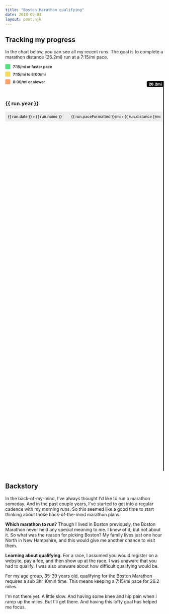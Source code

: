```yaml
---
title: "Boston Marathon qualifying"
date: 2018-09-03
layout: post.njk
---
```


## Tracking my progress

In the chart below, you can see all my recent runs. The goal is to complete a marathon distance (26.2mi) run at a 7:15/mi pace.

<div class="center">
  
  <div class="legend">
    <div class="color-info">
        <div class="swatch" style="background-color: #58DF82"></div>7:15/mi or faster pace
    </div>
    <div class="color-info">
      <div class="swatch" style="background-color: #F6DC58"></div>7:15/mi to 8:00/mi
    </div>
    <div class="color-info">
      <div class="swatch" style="background-color: #FCA469"></div>8:00/mi or slower
    </div>
  </div>

  <div id="runs" class="runs">
    <div class="distance-goal">26.2mi</div>
    <div v-for="(run, index) in runs">
      <h3 v-if="index > 0 && run.year !== runs[index - 1].year">
        {{ run.year }}
      </h3>
      <transition
        appear
        appear-class="slide-start"
        appear-to-class="slide-end"
      >
        <div class="run" :style="getTransition(index)">
          <div class="run-name">
            <a :href="`//strava.com/activities/${run.id}`">{{ run.date }} • {{ run.name }}</a>
          </div>
          <div class="run-metrics">
            {{ run.paceFormatted }}/mi • {{ run.distance }}mi
          </div>
          <div class="distance-bar" :style="`
            width: ${run.distancePercent}%;
            background-color: ${getPaceColor(run.pace)};
          `">
          </div>
        </div>
      </transition>
    </div>
  </div>

</div>


## Backstory

In the back-of-my-mind, I've always thought I'd like to run a marathon someday. And in the past couple years, I've started to get into a regular cadence with my morning runs. So this seemed like a good time to start thinking about those back-of-the-mind marathon plans.

**Which marathon to run?** Though I lived in Boston previously, the Boston Marathon never held any special meaning to me. I knew of it, but not about it. So what was the reason for picking Boston? My family lives just one hour North in New Hampshire, and this would give me another chance to visit them.

**Learning about qualifying.** For a race, I assumed you would register on a website, pay a fee, and then show up at the race. I was unaware that you had to qualify. I was also unaware about how difficult qualifying would be.

For my age group, 35-39 years old, qualifying for the Boston Marathon requires a sub 3hr 10min time. This means
keeping a 7:15/mi pace for 26.2 miles. 

I'm not there yet. A little slow. And having some knee and hip pain when I ramp up the miles. But I'll get there. And having this lofty goal has helped me focus.


<style>
.slide-start {
  opacity: 0;
  transform: translateX(-40px);
}
.slide-end {
  opacity: 1;
  transform: translateX(0);
}

.color-info {
  display: flex;
  align-items: center;
  margin-bottom: 8px;
  font-size: 12px;
  font-weight: 600;
}

.swatch {
  display: inline-block;
  width: 16px;
  height: 16px;
  margin-right: 8px;
  border-radius: 2px;
}

.runs {
  position: relative;
  min-height: 1200px;
  padding-top: 20px;
  margin-bottom: 36px;
  border-right: 2px solid #000;
}

.distance-goal {
  position: absolute;
  top: -18px;
  right: -2px;
  padding: 2px 0;
  width: 54px;
  text-align: center;
  color: white;
  font-size: 12px;
  font-weight: 800;
  background-color: #000;
  border-radius: 4px 0 0 4px;
}

.run {
  position: relative;
  display: flex;
  justify-content: space-between;
  background-color: #EDEDED;
  font-size: 12px;
  font-weight: 600;
  margin-bottom: 12px;
  border-radius: 2px;
}

.run a {
  color: #000;
}

.run-name {
  z-index: 1;
  opacity: 0.8;
  padding: 8px;
  white-space: nowrap;
  overflow: hidden;
  text-overflow: ellipsis;
}

.run-metrics {
  z-index: 1;
  display: flex;
  align-items: center;
  flex: 0 0 auto;
  opacity: 0.8;
  padding: 8px;
  text-align: right;
  display: flex;
  align-items: center;
}

.distance-bar {
  z-index: 0;
  position: absolute;
  width: 100%;
  height: 100%;
  border-radius: 2px 0 0 2px;
}
</style>

<script src="/js/axios.min.js"></script>
<script src="/js/vue.min.js"></script>

<script>

var app = new Vue({
  el: '#runs',
  
  data() {
    return {
      runs: [],
    };
  },
  
  created() {
    axios.get('/data/strava-activities-edited-runs.json')
    .then((response) => {
      this.runs = response.data;
    })
    .catch((error) => {
      console.log(error);
    })
  },

  methods: {
    getPaceColor(pace) {
      let paceColor;
      if (pace > 8) {
        paceColor = '#FCA469';
      } else if (pace > 7.25) {
        paceColor = '#F6DC58';
      } else {
        paceColor = '#58DF82';
      }
      return paceColor;
    },
    getTransition(index) {
      return (index < 40) ? `transition: all 0.5s ${index * 0.05}s`: '';
    }
  }
});
</script>

